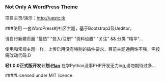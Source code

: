 ### Not Only A WordPress Theme
项目主页/演示：http://uestc.tk

###使用
一套WordPress的社区主题，基于Bootstrap3及Ueditor。 

请自行新建页面 "最热" "登入/注册" "资料设置" "关注" && 分类 "精华"...

使用和常规主题一样，上传启用没有特别的插件要求，目前主题通用性不强，需按需改动代码:D

**轻1.0.0正式版开发计划:[Plan](https://github.com/enirehtac/Qing/wiki/Plan)** 在学Python没事PHP开发无力ing,请勿期待过多...


####Licensed under MIT licence.
